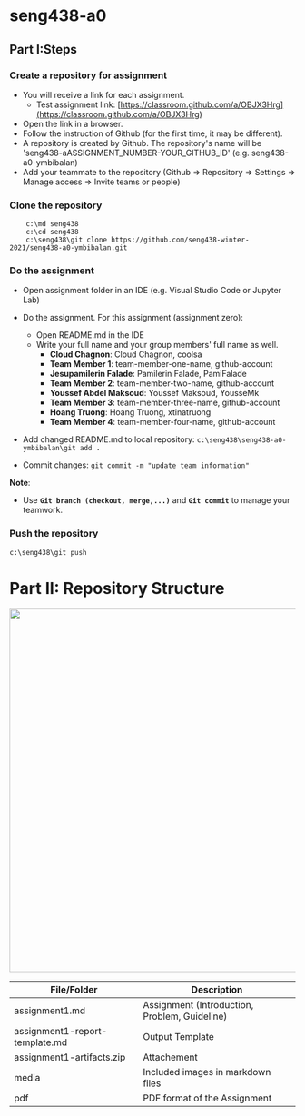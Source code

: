 # seng438-a0

## Part I:Steps
### Create a repository for assignment
- You will receive a link for each assignment. 
  - Test assignment link: [https://classroom.github.com/a/OBJX3Hrg](https://classroom.github.com/a/OBJX3Hrg)
- Open the link in a browser. 
- Follow the instruction of Github (for the first time, it may be different). 
- A repository is created by Github. The repository's name will be 'seng438-aASSIGNMENT_NUMBER-YOUR_GITHUB_ID' (e.g. seng438-a0-ymbibalan)
- Add your teammate to the repository (Github => Repository => Settings => Manage access => Invite teams or people)
### Clone the repository
```
    c:\md seng438
    c:\cd seng438
    c:\seng438\git clone https://github.com/seng438-winter-2021/seng438-a0-ymbibalan.git

```

### Do the assignment
- Open assignment folder in an IDE (e.g. Visual Studio Code or Jupyter Lab) 
- Do the assignment. For this assignment (assignment zero):
  - Open README.md in the IDE 
  - Write your full name and your group members' full name as well.  
    - **Cloud Chagnon**: Cloud Chagnon, coolsa 
    - **Team Member 1**: team-member-one-name, github-account
    - **Jesupamilerin Falade**: Pamilerin Falade, PamiFalade
    - **Team Member 2**: team-member-two-name, github-account
    - **Youssef Abdel Maksoud**: Youssef Maksoud, YousseMk
    - **Team Member 3**: team-member-three-name, github-account
    - **Hoang Truong**: Hoang Truong, xtinatruong
    - **Team Member 4**: team-member-four-name, github-account
    
- Add changed README.md to local repository: `c:\seng438\seng438-a0-ymbibalan\git add . `
- Commit changes: `git commit -m "update team information"` 
     
**Note**:
- Use **`Git branch (checkout, merge,...)`** and **`Git commit`** to manage your teamwork.   

### Push the repository 
`c:\seng438\git push`

# Part II: Repository Structure
<img src='./media/2021-01-18-11-45-54.png' width=640 />



| File/Folder        | Description 
|--- |---
| assignment1.md  | Assignment (Introduction, Problem, Guideline) 
| assignment1-report-template.md | Output Template 
| assignment1-artifacts.zip | Attachement 
| media | Included images in markdown files
| pdf | PDF format of the Assignment




